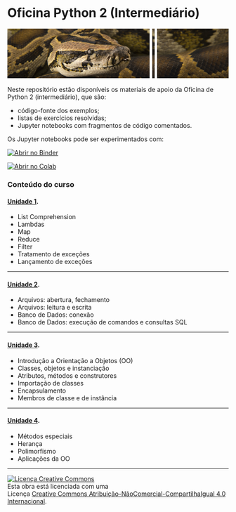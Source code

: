 <h1>Oficina Python 2 (Intermediário)</h1>
<img src='https://raw.githubusercontent.com/pjandl/opy2/master/repo-cover-opy2.png' alt='![Oficina Python 2 (intermediário)]' />
<p>Neste repositório estão disponíveis os materiais de apoio da Oficina de Python 2 (intermediário), que são:</p>
<ul>
    <li>código-fonte dos exemplos;</li>
    <li>listas de exercícios resolvidas;</li>
    <li>Jupyter notebooks com fragmentos de código comentados.</li>
</ul>
<p>Os Jupyter notebooks pode ser experimentados com:</p>
<p><a href='https://mybinder.org/v2/gh/pjandl/opy2/HEAD'>
    <img src='https://mybinder.org/badge_logo.svg' alt='Abrir no Binder'/>
    </a></p>
<p><a href="https://colab.research.google.com/github/pjandl/opy2/blob/main/Notebooks%20U01/OP2-01-List-Comprehension.ipynb">
    <img src="https://colab.research.google.com/assets/colab-badge.svg" alt="Abrir no Colab"/>
    </a></p>
<h3>Conteúdo do curso</h3>

<h4><a href='https://github.com/pjandl/opy2/tree/main/Notebooks%20U01'>Unidade 1</a>.</h4>
<ul>
    <li>List Comprehension</li>
    <li>Lambdas</li>
    <li>Map</li>
    <li>Reduce</li>
    <li>Filter</li>
    <li>Tratamento de exceções</li>
    <li>Lançamento de exceções</li>
</ul>
<hr/>
<h4><a href='https://github.com/pjandl/opy2/tree/main/Notebooks%20U02'>Unidade 2</a>.</h4>
<ul>
    <li>Arquivos: abertura, fechamento</li>
    <li>Arquivos: leitura e escrita</li>
    <li>Banco de Dados: conexão</li>    
    <li>Banco de Dados: execução de comandos e consultas SQL</li>
</ul>
<hr/>
<h4><a href='https://github.com/pjandl/opy2/tree/main/Notebooks%20U03'>Unidade 3</a>.</h4>
<ul>
    <li>Introdução a Orientação a Objetos (OO)</li>
    <li>Classes, objetos e instanciação</li>
    <li>Atributos, métodos e construtores</li>
    <li>Importação de classes</li>
    <li>Encapsulamento</li>
    <li>Membros de classe e de instância</li>
</ul>
<hr/>
<h4><a href='https://github.com/pjandl/opy2/tree/main/Notebooks%20U04'>Unidade 4</a>.</h4>
<ul>
    <li>Métodos especiais</li>
    <li>Herança</li>
    <li>Polimorfismo</li>
    <li>Aplicações da OO</li>
</ul>
<hr/>
<a rel="license" href="http://creativecommons.org/licenses/by-nc-sa/4.0/"><img alt="Licença Creative Commons" style="border-width:0" src="https://i.creativecommons.org/l/by-nc-sa/4.0/88x31.png" /></a><br />Esta obra está licenciada com uma<br/>Licença <a rel="license" href="http://creativecommons.org/licenses/by-nc-sa/4.0/">Creative Commons Atribuição-NãoComercial-CompartilhaIgual 4.0 Internacional</a>.
